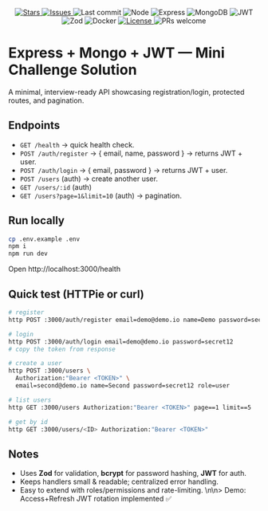 <p align="center">
  <a href="https://github.com/OrcnTester/express-mongo-jwt-sample">
    <img alt="Stars" src="https://img.shields.io/github/stars/OrcnTester/express-mongo-jwt-sample?style=flat-square">
  </a>
  <a href="https://github.com/OrcnTester/express-mongo-jwt-sample/issues">
    <img alt="Issues" src="https://img.shields.io/github/issues/OrcnTester/express-mongo-jwt-sample?style=flat-square">
  </a>
  <img alt="Last commit" src="https://img.shields.io/github/last-commit/OrcnTester/express-mongo-jwt-sample?style=flat-square">
  <img alt="Node" src="https://img.shields.io/badge/node-20.x-339933?logo=node.js&logoColor=white&style=flat-square">
  <img alt="Express" src="https://img.shields.io/badge/express-4.x-black?logo=express&logoColor=white&style=flat-square">
  <img alt="MongoDB" src="https://img.shields.io/badge/mongodb-6.x-47A248?logo=mongodb&logoColor=white&style=flat-square">
  <img alt="JWT" src="https://img.shields.io/badge/JWT-auth-000000?logo=jsonwebtokens&logoColor=white&style=flat-square">
  <img alt="Zod" src="https://img.shields.io/badge/zod-validation-3E67B1?style=flat-square">
  <img alt="Docker" src="https://img.shields.io/badge/docker-ready-0db7ed?logo=docker&logoColor=white&style=flat-square">
  <a href="LICENSE">
    <img alt="License" src="https://img.shields.io/badge/license-MIT-green?style=flat-square">
  </a>
  <img alt="PRs welcome" src="https://img.shields.io/badge/PRs-welcome-brightgreen?style=flat-square">
</p>


# Express + Mongo + JWT — Mini Challenge Solution

A minimal, interview-ready API showcasing registration/login, protected routes, and pagination.

## Endpoints
- `GET /health` → quick health check.
- `POST /auth/register` → { email, name, password } → returns JWT + user.
- `POST /auth/login` → { email, password } → returns JWT + user.
- `POST /users` (auth) → create another user.
- `GET /users/:id` (auth)
- `GET /users?page=1&limit=10` (auth) → pagination.

## Run locally
```bash
cp .env.example .env
npm i
npm run dev
```
Open http://localhost:3000/health

## Quick test (HTTPie or curl)
```bash
# register
http POST :3000/auth/register email=demo@demo.io name=Demo password=secret12

# login
http POST :3000/auth/login email=demo@demo.io password=secret12
# copy the token from response

# create a user
http POST :3000/users \
  Authorization:"Bearer <TOKEN>" \
  email=second@demo.io name=Second password=secret12 role=user

# list users
http GET :3000/users Authorization:"Bearer <TOKEN>" page==1 limit==5

# get by id
http GET :3000/users/<ID> Authorization:"Bearer <TOKEN>"
```

## Notes
- Uses **Zod** for validation, **bcrypt** for password hashing, **JWT** for auth.
- Keeps handlers small & readable; centralized error handling.
- Easy to extend with roles/permissions and rate-limiting.
\n\n> Demo: Access+Refresh JWT rotation implemented ✅

